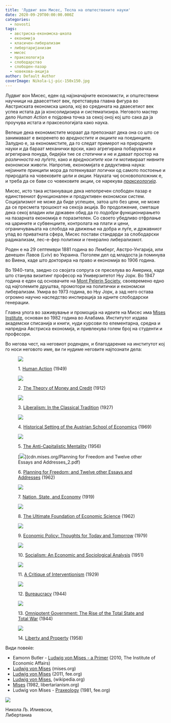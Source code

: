 ```yaml
---
title: 'Лудвиг вон Мисес, Тесла на општествените науки'
date: 2020-09-29T00:00:00.000Z
categories:
  - novosti
tags:
  - aвстриска-економска-школа
  - економија
  - класичен-либерализам
  - либертаријанизам
  - мисес
  - праксеологија
  - слободарство
  - слободен-пазар
  - човекова-акција
author: Default Author
coverImage: Nikola-Lj-pic-150x150.jpg
---
```


Лудвиг вон Мисес, еден од најзначајните економисти, и општествени научници на дваесеттиот век, претставува главна фигура во Австриската економска школа, кој во средината на дваесетиот век успеа истата да ја консолидизира и систематизира. Неговото мастер дело _Human Action_ е појдовна точка за секој оној кој што сака да ја проучува истата и праксеологијата како наука. 

Велеше дека економистите мораат да препознаат дека она со што се занимаваат е вкоренето во _вредностите_ и _акциите_ на поединците. Залудно е, за економистите, да го следат примерот на природните науки и да бараат механички врски, како агрегирана побарувачка и агрегирана понуда, бидејќи тие се _статични_ и не и даваат простор на _различноста на луѓето_, како и _вредноситите_ кои ги мотивираат нивните економски животи. Напротив, економијата е дедуктивна наука: нејзините принципи мора да потекнуваат логички од самото постоење и природата на човековите _цели_ и _акции._ Науката чиј основоположник е, и треба да се бави со човековите акции, се нарекува [_праксеологија_](https://fee.org/articles/praxeology/). 

Мисес, исто така истакнуваше дека непопречен слободен пазар е единствениот функционален и продуктивен економски систем. Социјализмот не може да биде успешен, затоа што без цени, не може да се пресмета трошокот на секоја акција. Во продолжение, сметаше дека секој владин или државен обид да го _подобри_ функционирањето на пазарната економија е поразителен. Со своето убедливо отфрлање на царините и субвенциите, контролата на плати и цени, ограничувањата на слобода на движење на добра и луѓе, и државниот упад во приватната сфера, Мисес постави стандарди за слободарски радикализам, лес-е-фер политики и генерално либерализмот. 

Роден е на 29 септември 1881 година во Лемберг, Австро-Унгарија, или денешен Лавов (Lviv) во Украина. Поголем дел од младоста ја поминува во Виена, каде што докторира на право и економија во 1906 година. 

Во 1940-тата, заедно со својата сопруга се преселува во Америка, каде што станува визитинг професор на Универзитетот Њу Јорк. Во 1947 година е еден од основачите на [Mont Pelerin Society](https://www.montpelerin.org/), своевремено едно од најголемите друштва, промотори на политички и економски либерализам. Умира во 1973 година, во Њу Јорк, а зад него остава огромно научно наследство инспирација за идните слободарски генерации. 

Главна улога во заживување и промоција на идеите на Мисес има [Mises Institute](https://mises.org/), основан во 1982 година во Алабама. Институтот издава академски списанија и книги, нуди курсови по елементарна, средна и напредна Австриска економија, и привлекува голем број на студенти и професори.

Во негова чест, на неговиот роденден, и благодарение на институтот кој го носи неговото име, ви ги нудиме неговите најпознати дела:  

<figure>

[![](https://pictures.abebooks.com/MARKRUSSELL/md/md22409955882.jpg)](https://cdn.mises.org/Human%20Action_3.pdf)

<figcaption>

1\. [Human Action](https://cdn.mises.org/Human%20Action_3.pdf) (1949)

</figcaption>

</figure>

<figure>

[![](https://i.gr-assets.com/images/S/compressed.photo.goodreads.com/books/1328768273i/154246._UY630_SR1200,630_.jpg)](https://cdn.mises.org/Theory%20of%20Money%20and%20Credit.pdf)

<figcaption>

2\. [The Theory of Money and Credit](https://cdn.mises.org/Theory%20of%20Money%20and%20Credit.pdf) (1912)

</figcaption>

</figure>

<figure>

[![](https://img.ibs.it/images/9780865975859_0_221_0_75.jpg)](https://cdn.mises.org/Liberalism%20In%20the%20Classical%20Tradition_3.pdf)

<figcaption>

3\. [Liberalism: In the Classical Tradition](https://cdn.mises.org/Liberalism%20In%20the%20Classical%20Tradition_3.pdf) (1927)

</figcaption>

</figure>

<figure>

![](https://images-na.ssl-images-amazon.com/images/I/51AqPuNFL4L._SY346_.jpg)

<figcaption>

4\. [Historical Setting of the Austrian School of Economics](https://cdn.mises.org/Historical%20Setting%20of%20the%20Austrian%20School%20of%20Economics_3.pdf) (1969)

</figcaption>

</figure>

<figure>

[![](https://covers1.booksamillion.com/covers/bam/1/89/139/621/1891396218.jpg)](https://cdn.mises.org/The%20Anti-Capitalistic%20Mentality_3.pdf)

<figcaption>

5\. [The Anti-Capitalistic Mentality](https://cdn.mises.org/The%20Anti-Capitalistic%20Mentality_3.pdf) (1956)

</figcaption>

</figure>

<figure>

[![](https://i5.walmartimages.com/asr/b1fbfa33-0e1e-4143-8baf-23eeaff9f7d5_1.c397e6142ef66e7f1cb38b16927eb2f1.jpeg?odnWidth=612&odnHeight=612&odnBg=ffffff)](cdn.mises.org/Planning for Freedom and Twelve other Essays and Addresses_2.pdf)

<figcaption>

6\. [Planning for Freedom; and Twelve other Essays and Addresses](https://cdn.mises.org/Planning%20for%20Freedom%20and%20Twelve%20other%20Essays%20and%20Addresses_2.pdf) (1962)

</figcaption>

</figure>

<figure>

![](https://cdn.mises.org/styles/slideshow/s3/Nation,%20State,%20and%20Economy.jpg?itok=FKpwbtTu)

<figcaption>

7\. [Nation, State, and Economy](https://cdn.mises.org/Nation,%20State,%20and%20Economy_3.pdf) (1919)

</figcaption>

</figure>

<figure>

[![](https://cdn.mises.org/styles/slideshow/s3/static-page/img/UltimateFoundationEconomicScience_front_ePub.jpg?itok=qjZccQnm)](https://cdn.mises.org/Ultimate%20Foundation%20of%20Economic%20Science_3.pdf)

<figcaption>

8\. [The Ultimate Foundation of Economic Science](https://cdn.mises.org/Ultimate%20Foundation%20of%20Economic%20Science_3.pdf) (1962)

</figcaption>

</figure>

<figure>

![](http://www.lovingtruthbooks.com/images/Products2/26_Lg/2641_1.jpg)

<figcaption>

9\. [Economic Policy: Thoughts for Today and Tomorrow](https://cdn.mises.org/Economic%20Policy%20Thoughts%20for%20Today%20and%20Tomorrow_3.pdf) (1979)

</figcaption>

</figure>

<figure>

![](http://d4rri9bdfuube.cloudfront.net/assets/images/book/large/9780/9139/9780913966631.jpg)

<figcaption>

10\. [Socialism: An Economic and Sociological Analysis](https://cdn.mises.org/Socialism%20An%20Economic%20and%20Sociological%20Analysis_3.pdf) (1951)

</figcaption>

</figure>

<figure>

![](https://i.ebayimg.com/images/g/usEAAOSwqn1e~0k6/s-l640.jpg)

<figcaption>

11\. [A Critique of Interventionism](https://cdn.mises.org/Critique%20of%20Interventionism,%20A_3.pdf) (1929)

</figcaption>

</figure>

<figure>

![](https://upload.wikimedia.org/wikipedia/en/thumb/3/31/Bureaucracy_%28book%29.jpg/220px-Bureaucracy_%28book%29.jpg)

<figcaption>

12\. [Bureaucracy](https://cdn.mises.org/Bureaucracy_3.pdf) (1944)

</figcaption>

</figure>

<figure>

![](https://mises-media.s3.amazonaws.com/styles/slideshow/s3/Omnipotent%20Government%20The%20Rise%20of%20the%20Total%20State%20and%20Total%20War.jpg?itok=RpiEVYaZ)

<figcaption>

13\. [Omnipotent Government: The Rise of the Total State and Total War](https://cdn.mises.org/Omnipotent%20Government%20The%20Rise%20of%20the%20Total%20State%20and%20Total%20War_3.pdf) (1944)

</figcaption>

</figure>

<figure>

![](http://www.lovingtruthbooks.com/images/Products2/2_Lg/259_1.jpg)

<figcaption>

14\. [Liberty and Property](https://cdn.mises.org/Liberty%20and%20Property_3.pdf) (1958)

</figcaption>

</figure>

Види повеќе:

- Eamonn Butler - [Ludwig von Mises - a Primer](https://drive.google.com/file/d/1RdbGjCST_fI0o5ibdL_QT5cSKynlZyaa/view) (2010, The Institute of Economic Affairs)
- [Ludwig von Mises](https://mises.org/profile/ludwig-von-mises) (mises.org)
- [Ludwig von Mises](https://fee.org/resources/ludwig-von-mises/) (2011, fee.org)
- [Ludwig von Mises,](https://en.wikipedia.org/wiki/Ludwig_von_Mises) (wikipedia.org)
- [Mises](https://www.libertarianism.org/publications/essays/editorial-mises) (1982, libertarianism.org)
- Ludwig von Mises - [Praxeology](https://fee.org/articles/praxeology/) (1981, fee.org)

![](http://libertaniabackup.local/wp-content/uploads/2020/03/Nikola-Lj-pic-150x150.jpg)

Никола Љ. Илиевски,    
Либертаниа
